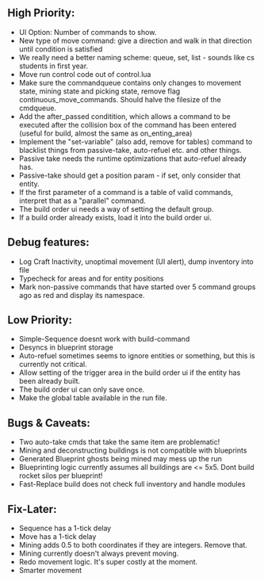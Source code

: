 ## High Priority:
- UI Option: Number of commands to show.
- New type of move command: give a direction and walk in that direction until condition is satisfied
- We really need a better naming scheme: queue, set, list - sounds like cs students in first year.
- Move run control code out of control.lua
- Make sure the commandqueue contains only changes to movement state, mining state and picking state, remove flag continuous_move_commands. Should halve the filesize of the cmdqueue.
- Add the after_passed conditition, which allows a command to be executed after the collision box of the command has been entered (useful for build, almost the same as on_enting_area)
- Implement the "set-variable" (also add, remove for tables) command to blacklist things from passive-take, auto-refuel etc. and other things.
- Passive take needs the runtime optimizations that auto-refuel already has.
- Passive-take should get a position param - if set, only consider that entity.
- If the first parameter of a command is a table of valid commands, interpret that as a "parallel" command.
- The build order ui needs a way of setting the default group.
- If a build order already exists, load it into the build order ui.

## Debug features:
- Log Craft Inactivity, unoptimal movement (UI alert), dump inventory into file
- Typecheck for areas and for entity positions
- Mark non-passive commands that have started over 5 command groups ago as red and display its namespace.

## Low Priority:
- Simple-Sequence doesnt work with build-command
- Desyncs in blueprint storage
- Auto-refuel sometimes seems to ignore entities or something, but this is currently not critical.
- Allow setting of the trigger area in the build order ui if the entity has been already built.
- The build order ui can only save once.
- Make the global table available in the run file.

## Bugs & Caveats: 
- Two auto-take cmds that take the same item are problematic!
- Mining and deconstructing buildings is not compatible with blueprints
- Generated Blueprint ghosts being mined may mess up the run
- Blueprinting logic currently assumes all buildings are <= 5x5. Dont build rocket silos per blueprint!
- Fast-Replace build does not check full inventory and handle modules

## Fix-Later:
- Sequence has a 1-tick delay
- Move has a 1-tick delay
- Mining adds 0.5 to both coordinates if they are integers. Remove that.
- Mining currently doesn't always prevent moving.
- Redo movement logic. It's super costly at the moment.
- Smarter movement